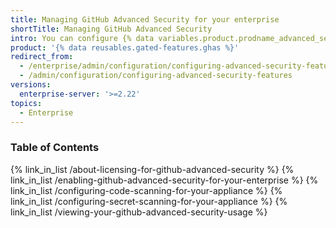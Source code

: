 ```yaml
---
title: Managing GitHub Advanced Security for your enterprise
shortTitle: Managing GitHub Advanced Security
intro: You can configure {% data variables.product.prodname_advanced_security %} and manage use by your enterprise to suit your organization's needs.
product: '{% data reusables.gated-features.ghas %}'
redirect_from:
  - /enterprise/admin/configuration/configuring-advanced-security-features
  - /admin/configuration/configuring-advanced-security-features
versions:
  enterprise-server: '>=2.22'
topics:
  - Enterprise
---
```


### Table of Contents

{% link_in_list /about-licensing-for-github-advanced-security %}
{% link_in_list /enabling-github-advanced-security-for-your-enterprise %}
{% link_in_list /configuring-code-scanning-for-your-appliance %}
{% link_in_list /configuring-secret-scanning-for-your-appliance %}
{% link_in_list /viewing-your-github-advanced-security-usage %}
